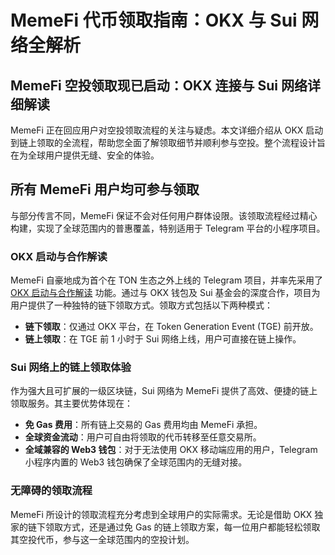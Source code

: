 # MemeFi 代币领取指南：OKX 与 Sui 网络全解析

## MemeFi 空投领取现已启动：OKX 连接与 Sui 网络详细解读

MemeFi 正在回应用户对空投领取流程的关注与疑虑。本文详细介绍从 OKX 启动到链上领取的全流程，帮助您全面了解领取细节并顺利参与空投。整个流程设计旨在为全球用户提供无缝、安全的体验。

## 所有 MemeFi 用户均可参与领取

与部分传言不同，MemeFi 保证不会对任何用户群体设限。该领取流程经过精心构建，实现了全球范围内的普惠覆盖，特别适用于 Telegram 平台的小程序项目。

### OKX 启动与合作解读

MemeFi 自豪地成为首个在 TON 生态之外上线的 Telegram 项目，并率先采用了 [OKX 启动与合作解读](https://bit.ly/OKXe) 功能。通过与 OKX 钱包及 Sui 基金会的深度合作，项目为用户提供了一种独特的链下领取方式。领取方式包括以下两种模式：

- **链下领取**：仅通过 OKX 平台，在 Token Generation Event (TGE) 前开放。
- **链上领取**：在 TGE 前 1 小时于 Sui 网络上线，用户可直接在链上操作。

### Sui 网络上的链上领取体验

作为强大且可扩展的一级区块链，Sui 网络为 MemeFi 提供了高效、便捷的链上领取服务。其主要优势体现在：

- **免 Gas 费用**：所有链上交易的 Gas 费用均由 MemeFi 承担。
- **全球资金流动**：用户可自由将领取的代币转移至任意交易所。
- **全域兼容的 Web3 钱包**：对于无法使用 OKX 移动端应用的用户，Telegram 小程序内置的 Web3 钱包确保了全球范围内的无缝对接。

### 无障碍的领取流程

MemeFi 所设计的领取流程充分考虑到全球用户的实际需求。无论是借助 OKX 独家的链下领取方式，还是通过免 Gas 的链上领取方案，每一位用户都能轻松领取其空投代币，参与这一全球范围内的空投计划。